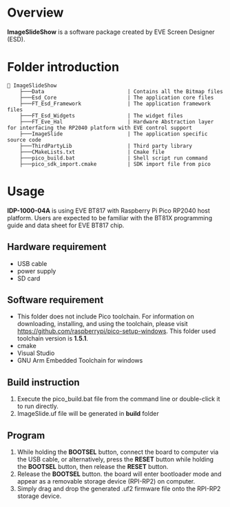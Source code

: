 # Overview

**ImageSlideShow** is a software package created by EVE Screen Designer (ESD).

# Folder introduction
```
📂 ImageSlideShow
    ├───Data                           | Contains all the Bitmap files
    ├───Esd_Core                       | The application core files
    ├───FT_Esd_Framework               | The application framework files
    ├───FT_Esd_Widgets                 | The widget files
    ├───FT_Eve_Hal                     | Hardware Abstraction layer for interfacing the RP2040 platform with EVE control support
    ├───ImageSlide                     | The application specific source code
    ├───ThirdPartyLib                  | Third party library
    ├───CMakeLists.txt                 | Cmake file
    ├───pico_build.bat                 | Shell script run command
    ├───pico_sdk_import.cmake          | SDK import file from pico
```
# Usage
**IDP-1000-04A** is using EVE BT817 with Raspberry Pi Pico RP2040 host platform. Users are expected to be familiar with the BT81X programming guide and data sheet for EVE BT817 chip.

## Hardware requirement
* USB cable
* power supply
* SD card 




## Software requirement
* This folder does not include Pico toolchain. For information on downloading, installing, and using the toolchain, please visit https://github.com/raspberrypi/pico-setup-windows. This folder used toolchain version is **1.5.1**.
* cmake
* Visual Studio
* GNU Arm Embedded Toolchain for windows

## Build instruction
1. Execute the pico_build.bat file from the command line or double-click it to run directly.
2. ImageSlide.uf file will be generated in **build** folder

## Program
1. While holding the **BOOTSEL** button, connect the board to computer via the USB cable, or alternatively, press the **RESET** button while holding the **BOOTSEL** button, then release the **RESET** button.
2. Release the **BOOTSEL** button. the board will enter bootloader mode and appear as a removable storage device (RPI-RP2) on computer.
3. Simply drag and drop the generated .uf2 firmware file onto the RPI-RP2 storage device.
